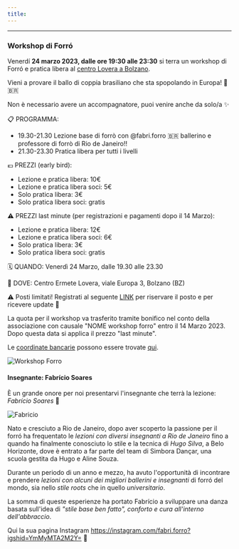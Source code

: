 ```yaml
---
title: 
---
```


---
### Workshop di Forró

Venerdí **24 marzo 2023, dalle ore 19:30 alle 23:30** si terra un workshop di Forró e pratica libera al [centro Lovera a Bolzano](https://goo.gl/maps/fXMe9NfWG4qYPDqF6).

Vieni a provare il ballo di coppia brasiliano che sta spopolando in Europa! 💃 🇧🇷

Non è necessario avere un accompagnatore, puoi venire anche da solo/a ✨

📋 PROGRAMMA:
- 19.30-21.30 Lezione base di forrò con @fabri.forro 🇧🇷 ballerino e professore di forrò di Rio de Janeiro!!
- 21.30-23.30 Pratica libera per tutti i livelli

💶 PREZZI (early bird):
- Lezione e pratica libera: 10€
- Lezione e pratica libera soci: 5€
- Solo pratica libera: 3€
- Solo pratica libera soci: gratis

⚠️ PREZZI last minute (per registrazioni e pagamenti dopo il 14 Marzo):
- Lezione e pratica libera: 12€
- Lezione e pratica libera soci: 6€
- Solo pratica libera: 3€
- Solo pratica libera soci: gratis

🗓 QUANDO: Venerdì 24 Marzo, dalle 19.30 alle 23.30

📍 DOVE: Centro Ermete Lovera, viale Europa 3, Bolzano (BZ)

⚠️ Posti limitati! Registrati al seguente [LINK](https://forms.gle/MvmXJ6ARNA2kXpAw6) per riservare il posto e per ricevere update 🥳

La quota per il workshop va trasferito tramite bonifico nel conto della associazione con causale "NOME workshop forro" entro il 14 Marzo 2023. Dopo questa data si applica il prezzo "last minute".

Le [coordinate bancarie](../banca) possono essere trovate [qui](../banca).

![Workshop Forro](../images/workshop-forro.jpg)


#### Insegnante: Fabrício Soares
È un grande onore per noi presentarvi l'insegnante che terrà la lezione: *Fabrício Soares* 🥳

![Fabricio](../images/fabricio.JPG)

Nato e cresciuto a Rio de Janeiro, dopo aver scoperto la passione per il forró ha frequentato le *lezioni con diversi insegnanti a Rio de Janeiro* fino a quando ha finalmente conosciuto lo stile e la tecnica di *Hugo Silva*, a Belo Horizonte, dove è entrato a far parte del team di Simbora Dançar, una scuola gestita da Hugo e Aline Souza.

Durante un periodo di un anno e mezzo, ha avuto l'opportunità di incontrare e prendere *lezioni con alcuni dei migliori ballerini e insegnanti* di forró del mondo, sia nello *stile roots* che in quello *universitario*.

La somma di queste esperienze ha portato Fabrício a sviluppare una danza basata sull'idea di *"stile base ben fatto", conforto e cura all'interno dell'abbraccio*.

Qui la sua pagina Instagram https://instagram.com/fabri.forro?igshid=YmMyMTA2M2Y= 🕺

